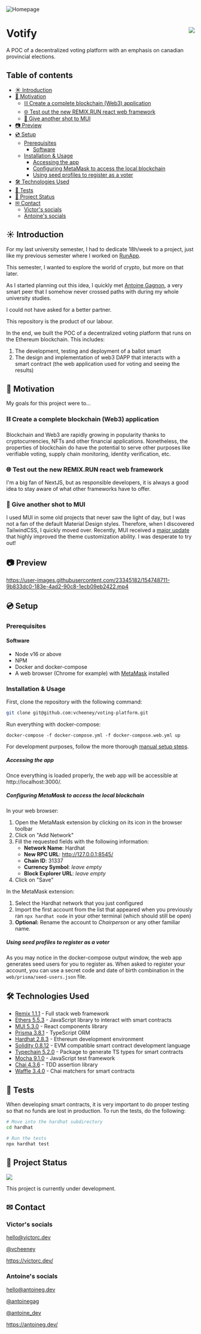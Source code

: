 ![Homepage](misc/preview.png)

# Votify <a href="#-project-status"><img src="https://img.shields.io/badge/Status-Active-blue?style=for-the-badge" align="right"></a>

A POC of a decentralized voting platform with an emphasis on canadian provincial elections.

## Table of contents <!-- omit in toc -->

- [☀ Introduction](#-introduction)
- [🎯 Motivation](#-motivation)
  - [⛓ Create a complete blockchain (Web3) application](#-create-a-complete-blockchain-web3-application)
  - [🌐 Test out the new REMIX.RUN react web framework](#-test-out-the-new-remixrun-react-web-framework)
  - [🎨 Give another shot to MUI](#-give-another-shot-to-mui)
- [📷 Preview](#-preview)
- [💿 Setup](#-setup)
  - [Prerequisites](#prerequisites)
    - [Software](#software)
  - [Installation & Usage](#installation--usage)
      - [Accessing the app](#accessing-the-app)
      - [Configuring MetaMask to access the local blockchain](#configuring-metamask-to-access-the-local-blockchain)
      - [Using seed profiles to register as a voter](#using-seed-profiles-to-register-as-a-voter)
- [🛠 Technologies Used](#-technologies-used)
- [🧪 Tests](#-tests)
- [🚦 Project Status](#-project-status)
- [✉ Contact](#-contact)
  - [Victor's socials](#victors-socials)
  - [Antoine's socials](#antoines-socials)

## ☀ Introduction

For my last university semester, I had to dedicate 18h/week to a project, just like my previous semester where I worked on [RunApp](https://github.com/vcheeney/RunApp).

This semester, I wanted to explore the world of crypto, but more on that later.

As I started planning out this idea, I quickly met [Antoine Gagnon](https://antoineg.dev/), a very smart peer that I somehow never crossed paths with during my whole university studies.

I could not have asked for a better partner.

This repository is the product of our labour.

In the end, we built the POC of a decentralized voting platform that runs on the Ethereum blockchain. This includes:

1. The development, testing and deployment of a ballot smart
2. The design and implementation of web3 DAPP that interacts with a smart contract (the web application used for voting and seeing the results)

## 🎯 Motivation

My goals for this project were to...

### ⛓ Create a complete blockchain (Web3) application

Blockchain and Web3 are rapidly growing in popularity thanks to cryptocurrencies, NFTs and other financial applications. Nonetheless, the properties of blockchain do have the potential to serve other purposes like verifiable voting, supply chain monitoring, identity verification, etc.

### 🌐 Test out the new REMIX.RUN react web framework

I'm a big fan of NextJS, but as responsible developers, it is always a good idea to stay aware of what other frameworks have to offer.

### 🎨 Give another shot to MUI

I used MUI in some old projects that never saw the light of day, but I was not a fan of the default Material Design styles. Therefore, when I discovered TailwindCSS, I quickly moved over. Recently, MUI received a [major update](https://mui.com/blog/material-ui-is-now-mui/) that highly improved the theme customization ability. I was desperate to try out!

## 📷 Preview

https://user-images.githubusercontent.com/23345182/154748711-9b833dc0-183e-4ad2-90c8-1ecb09eb2422.mp4

## 💿 Setup

### Prerequisites

#### Software

- Node v16 or above
- NPM
- Docker and docker-compose
- A web browser (Chrome for example) with [MetaMask](https://metamask.io/) installed

### Installation & Usage

First, clone the repository with the following command:

```sh
git clone git@github.com:vcheeney/voting-platform.git
```

Run everything with docker-compose:

```sH
docker-compose -f docker-compose.yml -f docker-compose.web.yml up
```

For development purposes, follow the more thorough [manual setup steps](SETUP.md).

##### Accessing the app

Once everything is loaded properly, the web app will be accessible at http://localhost:3000/.

##### Configuring MetaMask to access the local blockchain

In your web browser:

1. Open the MetaMask extension by clicking on its icon in the browser toolbar
2. Click on "Add Network"
3. Fill the requested fields with the following information:
   - **Network Name**: Hardhat
   - **New RPC URL**: http://127.0.0.1:8545/
   - **Chain ID**: 31337
   - **Currency Symbol**: _leave empty_
   - **Block Explorer URL**: _leave empty_
4. Click on "Save"

In the MetaMask extension:

1. Select the Hardhat network that you just configured
2. Import the first account from the list that appeared when you previously ran `npx hardhat node` in your other terminal (which should still be open)
3. **Optional:** Rename the account to _Chairperson_ or any other familiar name.

##### Using seed profiles to register as a voter

As you may notice in the docker-compose output window, the web app generates seed users for you to register as. When asked to register your account, you can use a secret code and date of birth combination in the `web/prisma/seed-users.json` file.

## 🛠 Technologies Used

- [Remix 1.1.1](https://remix.run/) - Full stack web framework
- [Ethers 5.5.3](https://docs.ethers.io/v5/) - JavaScript library to interact with smart contracts
- [MUI 5.3.0](https://mui.com/) - React components library
- [Prisma 3.8.1](docs_url) - TypeScript ORM
- [Hardhat 2.8.3](https://hardhat.org/) - Ethereum development environment
- [Solidity 0.8.12](https://docs.soliditylang.org/en/v0.8.12/) - EVM compatible smart contract development language
- [Typechain 5.2.0](https://github.com/dethcrypto/TypeChain) - Package to generate TS types for smart contracts
- [Mocha 9.1.0](https://mochajs.org/) - JavaScript test framework
- [Chai 4.3.6](https://www.chaijs.com/) - TDD assertion library
- [Waffle 3.4.0](https://getwaffle.io/) - Chai matchers for smart contracts

## 🧪 Tests

When developing smart contracts, it is very important to do proper testing so that no funds are lost in production. To run the tests, do the following:

```bash
# Move into the hardhat subdirectory
cd hardhat

# Run the tests
npx hardhat test
```

## 🚦 Project Status

<img src="https://img.shields.io/badge/-Active-blue?style=for-the-badge"/>

This project is currently under development.

## ✉ Contact

### Victor's socials

[hello@victorc.dev](mailto:hello@victorc.dev)

[@vcheeney](https://github.com/vcheeney)

https://victorc.dev/

### Antoine's socials

[hello@antoineg.dev](mailto:hello@antoineg.dev)

[@antoinegag](https://github.com/antoinegag)

[@antoine_dev](https://twitter.com/antoineg_dev)

https://antoineg.dev/
